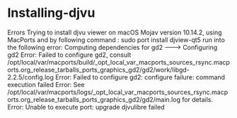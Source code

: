 # Installing-djvu
Errors
Trying to install djvu viewer on macOS Mojav version 10.14.2, using MacPorts and by following command :
sudo port install djview-qt5
run into the following error:
Computing dependencies for gd2
--->  Configuring gd2
Error: Failed to configure gd2, consult /opt/local/var/macports/build/_opt_local_var_macports_sources_rsync.macports.org_release_tarballs_ports_graphics_gd2/gd2/work/libgd-2.2.5/config.log
Error: Failed to configure gd2: configure failure: command execution failed
Error: See /opt/local/var/macports/logs/_opt_local_var_macports_sources_rsync.macports.org_release_tarballs_ports_graphics_gd2/gd2/main.log for details.
Error: Unable to execute port: upgrade djvulibre failed
